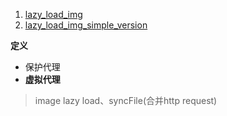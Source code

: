 1. [lazy_load_img](./lazy_load_img.js)
2. [lazy_load_img_simple_version](./lazy_load_img_simplify.js)


**定义**
- 保护代理
- **虚拟代理**
> image lazy load、syncFile(合并http request)
